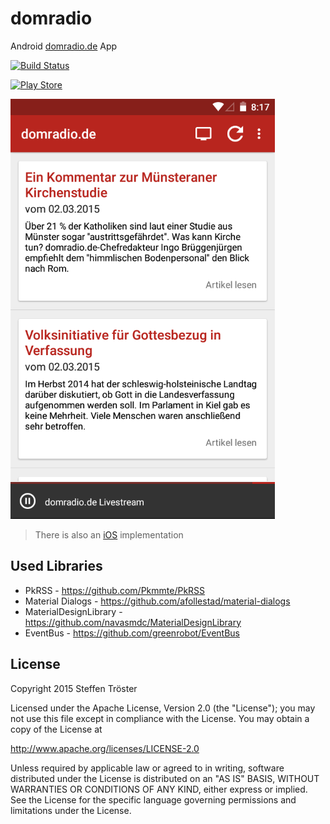 # domradio

Android [domradio.de](http://domradio.de) App 

[![Build Status](https://travis-ci.org/stetro/domradio-android.svg)](https://travis-ci.org/stetro/domradio-android)

[![Play Store](https://developer.android.com/images/brand/en_generic_rgb_wo_45.png)](https://play.google.com/store/apps/details?id=de.domradio)

![Screenshot](images/screenshot.png)

> There is also an [iOS](https://github.com/stetro/domradio-ios) implementation

Used Libraries
--------------

* PkRSS - https://github.com/Pkmmte/PkRSS
* Material Dialogs - https://github.com/afollestad/material-dialogs
* MaterialDesignLibrary - https://github.com/navasmdc/MaterialDesignLibrary
* EventBus - https://github.com/greenrobot/EventBus

License
-------

Copyright 2015 Steffen Tröster

Licensed under the Apache License, Version 2.0 (the "License");
you may not use this file except in compliance with the License.
You may obtain a copy of the License at

http://www.apache.org/licenses/LICENSE-2.0

Unless required by applicable law or agreed to in writing, software
distributed under the License is distributed on an "AS IS" BASIS,
WITHOUT WARRANTIES OR CONDITIONS OF ANY KIND, either express or implied.
See the License for the specific language governing permissions and
limitations under the License.
